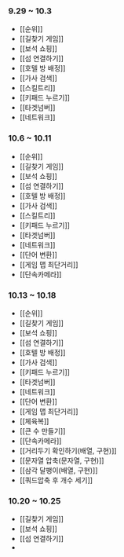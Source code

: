 ### 9.29 ~ 10.3
 - [[순위]]
- [[길찾기 게임]]
- [[보석 쇼핑]]
- [[섬 연결하기]]
- [[호텔 방 배정]]
- [[가사 검색]]
- [[스킬트리]]
- [[키패드 누르기]]
- [[타겟넘버]]
- [[네트워크]]

### 10.6 ~ 10.11
- [[순위]]
- [[길찾기 게임]]
- [[보석 쇼핑]]
- [[섬 연결하기]]
- [[호텔 방 배정]]
- [[가사 검색]]
- [[스킬트리]]
- [[키패드 누르기]]
- [[타겟넘버]]
- [[네트워크]]
- [[단어 변환]]
- [[게임 맵 최단거리]]
- [[단속카메라]]

### 10.13 ~ 10.18
- [[순위]]
- [[길찾기 게임]]
- [[보석 쇼핑]]
- [[섬 연결하기]]
- [[호텔 방 배정]]
- [[가사 검색]]
- [[키패드 누르기]]
- [[타겟넘버]]
- [[네트워크]]
- [[단어 변환]]
- [[게임 맵 최단거리]]
- [[체육복]]
- [[큰 수 만들기]]
- [[단속카메라]]
- [[거리두기 확인하기(배열, 구현)]]
- [[문자열 압축(문자열, 구현)]]
- [[삼각 달팽이(배열, 구현)]]
- [[쿼드압축 후 개수 세기]]

### 10.20 ~ 10.25
- [[길찾기 게임]]
- [[보석 쇼핑]]
- [[섬 연결하기]]
- 